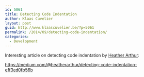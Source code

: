 ```yaml
---
id: 5061
title: Detecting Code Indentation
author: Klaas Cuvelier
layout: post
guid: http://www.klaascuvelier.be/?p=5061
permalink: /2014/09/detecting-code-indentation/
categories:
  - Development
---
```

Interesting article on detecting code indentation by <a href="https://twitter.com/harthvader" target="_blank">Heather Arthur</a>:

<a href="https://medium.com/@heatherarthur/detecting-code-indentation-eff3ed0fb56b" target="_blank">https://medium.com/@heatherarthur/detecting-code-indentation-eff3ed0fb56b</a>
